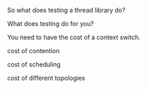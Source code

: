 So what does testing a thread library do?

What does testing do for you?

You need to have the cost of a context switch.

cost of contention

cost of scheduling

cost of different topologies


